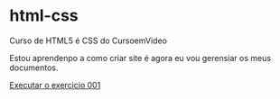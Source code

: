 # html-css
 Curso de HTML5 é CSS do CursoemVideo 

 Estou aprendenpo a como criar site é agora eu vou gerensiar os meus documentos.

<a href=" https://joaolucas3002.github.io/html-css/exercicios/ex001">Executar o exercicio 001</a>